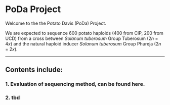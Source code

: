 # PoDa Project

Welcome to the the Potato Davis (PoDa) Project.

We are expected to sequence 600 potato haploids (400 from CIP, 200 from UCD) from a cross between *Solanum tuberosum* Group Tuberosum (2*n* = 4*x*) and the natural haploid inducer *Solanum tuberosum* Group Phureja (2*n* = 2*x*).

---------

## Contents include:

### 1. Evaluation of sequencing method, can be found here.

### 2. tbd
